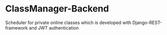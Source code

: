 # ClassManager-Backend
Scheduler for private online classes which is developed with Django-REST-framework and JWT authentication 
